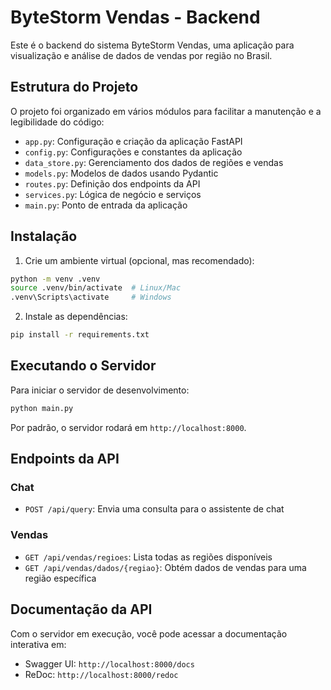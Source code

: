 # ByteStorm Vendas - Backend

Este é o backend do sistema ByteStorm Vendas, uma aplicação para visualização e análise de dados de vendas por região no Brasil.

## Estrutura do Projeto

O projeto foi organizado em vários módulos para facilitar a manutenção e a legibilidade do código:

- `app.py`: Configuração e criação da aplicação FastAPI
- `config.py`: Configurações e constantes da aplicação
- `data_store.py`: Gerenciamento dos dados de regiões e vendas
- `models.py`: Modelos de dados usando Pydantic
- `routes.py`: Definição dos endpoints da API
- `services.py`: Lógica de negócio e serviços
- `main.py`: Ponto de entrada da aplicação

## Instalação

1. Crie um ambiente virtual (opcional, mas recomendado):
```bash
python -m venv .venv
source .venv/bin/activate  # Linux/Mac
.venv\Scripts\activate     # Windows
```

2. Instale as dependências:
```bash
pip install -r requirements.txt
```

## Executando o Servidor

Para iniciar o servidor de desenvolvimento:

```bash
python main.py
```

Por padrão, o servidor rodará em `http://localhost:8000`.

## Endpoints da API

### Chat

- `POST /api/query`: Envia uma consulta para o assistente de chat

### Vendas

- `GET /api/vendas/regioes`: Lista todas as regiões disponíveis
- `GET /api/vendas/dados/{regiao}`: Obtém dados de vendas para uma região específica

## Documentação da API

Com o servidor em execução, você pode acessar a documentação interativa em:

- Swagger UI: `http://localhost:8000/docs`
- ReDoc: `http://localhost:8000/redoc` 
